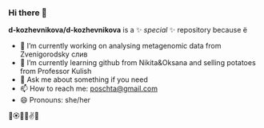 ### Hi there 👋

**d-kozhevnikova/d-kozhevnikova** is a ✨ _special_ ✨ repository because ё

- 🔭 I’m currently working on analysing metagenomic data from Zvenigorodsky слив
- 🌱 I’m currently learning github from Nikita&Oksana and selling potatoes from Professor Kulish
- 💬 Ask me about something if you need
- 📫 How to reach me: poschta@gmail.com
- 😄 Pronouns: she/her

🌻🏵🌸🎇✌🤞


